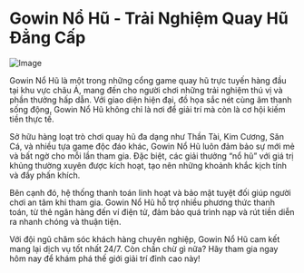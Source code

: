# Gowin Nổ Hũ - Trải Nghiệm Quay Hũ Đẳng Cấp

![Image](https://github.com/user-attachments/assets/bd51ea9f-0666-407b-a7a7-98ead6de688c)

Gowin Nổ Hũ là một trong những cổng game quay hũ trực tuyến hàng đầu tại khu vực châu Á, mang đến cho người chơi những trải nghiệm thú vị và phần thưởng hấp dẫn. Với giao diện hiện đại, đồ họa sắc nét cùng âm thanh sống động, Gowin Nổ Hũ không chỉ là nơi để giải trí mà còn là cơ hội kiếm tiền thực tế.

Sở hữu hàng loạt trò chơi quay hũ đa dạng như Thần Tài, Kim Cương, Săn Cá, và nhiều tựa game độc đáo khác, Gowin Nổ Hũ luôn đảm bảo sự mới mẻ và bất ngờ cho mỗi lần tham gia. Đặc biệt, các giải thưởng “nổ hũ” với giá trị khủng thường xuyên được kích hoạt, tạo nên những khoảnh khắc kịch tính và đầy phấn khích.

Bên cạnh đó, hệ thống thanh toán linh hoạt và bảo mật tuyệt đối giúp người chơi an tâm khi tham gia. Gowin Nổ Hũ hỗ trợ nhiều phương thức thanh toán, từ thẻ ngân hàng đến ví điện tử, đảm bảo quá trình nạp và rút tiền diễn ra nhanh chóng và thuận tiện.

Với đội ngũ chăm sóc khách hàng chuyên nghiệp, Gowin Nổ Hũ cam kết mang lại dịch vụ tốt nhất 24/7. Còn chần chừ gì nữa? Hãy tham gia ngay hôm nay để khám phá thế giới giải trí đỉnh cao này!